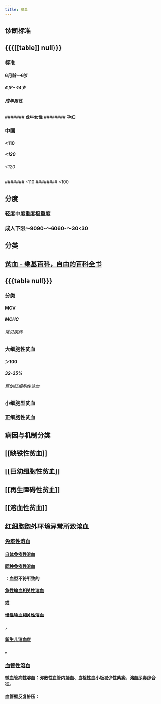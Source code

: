 ```yaml
---
title: 贫血
---
```


## 诊断标准

## {{{[[table]] null}}}
### 标准
#### 6月龄～6岁
##### **6岁～14岁**
###### **成年男性**
####### **成年女性**
######## **孕妇**

### 中国
#### <110
##### <120
###### <120
####### <110
######## <100

## 分度
### 轻度中度重度极重度

### 成人下限～9090-～6060-～30<30

## 分类

## [贫血 - 维基百科，自由的百科全书](https://zh.wikipedia.org/zh-cn/%E8%B4%AB%E8%A1%80#%E5%88%86%E5%9E%8B)

## {{{table null}}}
### 分类
#### MCV
##### MCHC
###### 常见疾病

### 大细胞性贫血
#### ＞100
##### 32-35%
###### 巨幼红细胞性贫血

### 小细胞型贫血

### 正细胞性贫血

## 病因与机制分类

## [[缺铁性贫血]]

## [[巨幼细胞性贫血]]

## [[再生障碍性贫血]]

## [[溶血性贫血]]

## 红细胞胞外环境异常所致溶血
### [免疫性溶血](https://zh.wikipedia.org/w/index.php?title=%E5%85%8D%E7%96%AB%E6%80%A7%E6%BA%B6%E8%A1%80&action=edit&redlink=1)
#### [自体免疫性溶血](https://zh.wikipedia.org/w/index.php?title=%E8%87%AA%E9%AB%94%E5%85%8D%E7%96%AB%E6%80%A7%E6%BA%B6%E8%A1%80&action=edit&redlink=1)

#### [同种免疫性溶血](https://zh.wikipedia.org/w/index.php?title=%E5%90%8C%E7%A7%8D%E5%85%8D%E7%96%AB%E6%80%A7%E6%BA%B6%E8%A1%80&action=edit&redlink=1)

#### ：血型不符所致的

#### [急性输血相关性溶血](https://zh.wikipedia.org/w/index.php?title=%E6%80%A5%E6%80%A7%E8%BE%93%E8%A1%80%E7%9B%B8%E5%85%B3%E6%80%A7%E6%BA%B6%E8%A1%80&action=edit&redlink=1)

#### 或

#### [慢性输血相关性溶血](https://zh.wikipedia.org/w/index.php?title=%E6%85%A2%E6%80%A7%E8%BE%93%E8%A1%80%E7%9B%B8%E5%85%B3%E6%80%A7%E6%BA%B6%E8%A1%80&action=edit&redlink=1)

#### ，

#### [新生儿溶血症](https://zh.wikipedia.org/wiki/%E6%96%B0%E7%94%9F%E5%85%92%E6%BA%B6%E8%A1%80%E7%97%87)

#### 。

### [血管性溶血](https://zh.wikipedia.org/w/index.php?title=%E8%A1%80%E7%AE%A1%E6%80%A7%E6%BA%B6%E8%A1%80&action=edit&redlink=1)
#### 微血管病性溶血：弥散性血管内凝血、血栓性血小板减少性紫癜、溶血尿毒综合征。

#### 血管壁反复挤压：
